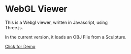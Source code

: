 # WebGL Viewer

This is a Webgl viewer, written in Javascript, using   
Three.js.

In the current version, it loads an OBJ File from a Sculpture.   

[Click for Demo](http://webgl.yak-juno.net/)